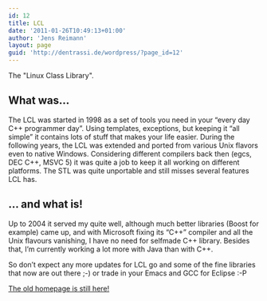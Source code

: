 ```yaml
---
id: 12
title: LCL
date: '2011-01-26T10:49:13+01:00'
author: 'Jens Reimann'
layout: page
guid: 'http://dentrassi.de/wordpress/?page_id=12'
---
```


The "Linux Class Library".

<!-- more -->

## What was…

The LCL was started in 1998 as a set of tools you need in your “every day C++ programmer day”. Using templates,
exceptions, but keeping it “all simple” it contains lots of stuff that makes your life easier. During the following
years, the LCL was extended and ported from various Unix flavors even to native Windows. Considering different
compilers back then (egcs, DEC C++, MSVC 5) it was quite a job to keep it all working on different platforms. The STL
was quite unportable and still misses several features LCL has.

## … and what is!

Up to 2004 it served my quite well, although much better libraries (Boost for example) came up, and with Microsoft
fixing its “C++” compiler and all the Unix flavours vanishing, I have no need for selfmade C++ library. Besides that,
I’m currently working a lot more with Java than with C++.

So don’t expect any more updates for LCL go and some of the fine libraries that now are out there ;-) or trade in
your Emacs and GCC for Eclipse :-P

[The old homepage is still here!](/lcl "http://dentrassi.de/lcl")
